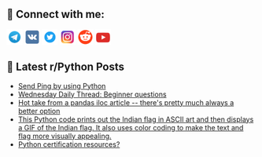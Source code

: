 ## 🔎 Connect with me:
[<img src="https://github.com/bullbesh/bullbesh/blob/main/images/Telegram.png" width="32" height="32" />](https://t.me/bullbesh)
[<img src="https://github.com/bullbesh/bullbesh/blob/main/images/VK.png" width="32" height="32" />](https://vk.com/bullbesh)
[<img src="https://github.com/bullbesh/bullbesh/blob/main/images/Twitter.png" width="32" height="32" />](https://twitter.com/bullbesh1)
[<img src="https://github.com/bullbesh/bullbesh/blob/main/images/Instagram.png" width="32" height="32" />](https://www.instagram.com/bullbesh)
[<img src="https://github.com/bullbesh/bullbesh/blob/main/images/Reddit.png" width="32" height="32" />](https://www.reddit.com/user/bullbesh)
[<img src="https://github.com/bullbesh/bullbesh/blob/main/images/YouTube.png" width="32" height="32" />](https://www.youtube.com/channel/UCtfjRs6uzgq5mfm8S06WTcg)

## 📕 Latest r/Python Posts
<!-- BLOG-POST-LIST:START -->
- [Send Ping by using Python](https://www.reddit.com/r/Python/comments/15sfi0y/send_ping_by_using_python/)
- [Wednesday Daily Thread: Beginner questions](https://www.reddit.com/r/Python/comments/15s9h89/wednesday_daily_thread_beginner_questions/)
- [Hot take from a pandas iloc article -- there&#39;s pretty much always a better option](https://www.reddit.com/r/Python/comments/15s73fn/hot_take_from_a_pandas_iloc_article_theres_pretty/)
- [This Python code prints out the Indian flag in ASCII art and then displays a GIF of the Indian flag. It also uses color coding to make the text and flag more visually appealing.](https://www.reddit.com/r/Python/comments/15s5mcy/this_python_code_prints_out_the_indian_flag_in/)
- [Python certification resources?](https://www.reddit.com/r/Python/comments/15s4mxl/python_certification_resources/)
<!-- BLOG-POST-LIST:END -->

